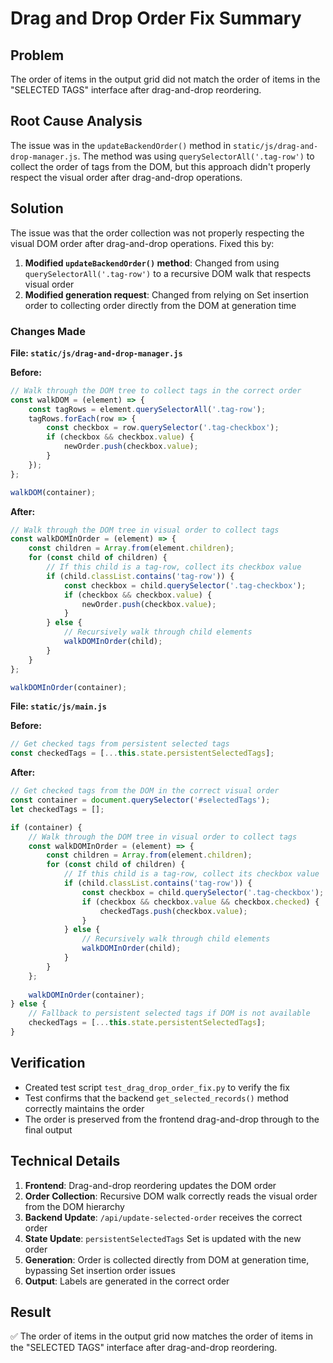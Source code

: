 # Drag and Drop Order Fix Summary

## Problem
The order of items in the output grid did not match the order of items in the "SELECTED TAGS" interface after drag-and-drop reordering.

## Root Cause Analysis
The issue was in the `updateBackendOrder()` method in `static/js/drag-and-drop-manager.js`. The method was using `querySelectorAll('.tag-row')` to collect the order of tags from the DOM, but this approach didn't properly respect the visual order after drag-and-drop operations.

## Solution
The issue was that the order collection was not properly respecting the visual DOM order after drag-and-drop operations. Fixed this by:

1. **Modified `updateBackendOrder()` method**: Changed from using `querySelectorAll('.tag-row')` to a recursive DOM walk that respects visual order
2. **Modified generation request**: Changed from relying on Set insertion order to collecting order directly from the DOM at generation time

### Changes Made

**File: `static/js/drag-and-drop-manager.js`**

**Before:**
```javascript
// Walk through the DOM tree to collect tags in the correct order
const walkDOM = (element) => {
    const tagRows = element.querySelectorAll('.tag-row');
    tagRows.forEach(row => {
        const checkbox = row.querySelector('.tag-checkbox');
        if (checkbox && checkbox.value) {
            newOrder.push(checkbox.value);
        }
    });
};

walkDOM(container);
```

**After:**
```javascript
// Walk through the DOM tree in visual order to collect tags
const walkDOMInOrder = (element) => {
    const children = Array.from(element.children);
    for (const child of children) {
        // If this child is a tag-row, collect its checkbox value
        if (child.classList.contains('tag-row')) {
            const checkbox = child.querySelector('.tag-checkbox');
            if (checkbox && checkbox.value) {
                newOrder.push(checkbox.value);
            }
        } else {
            // Recursively walk through child elements
            walkDOMInOrder(child);
        }
    }
};

walkDOMInOrder(container);
```

**File: `static/js/main.js`**

**Before:**
```javascript
// Get checked tags from persistent selected tags
const checkedTags = [...this.state.persistentSelectedTags];
```

**After:**
```javascript
// Get checked tags from the DOM in the correct visual order
const container = document.querySelector('#selectedTags');
let checkedTags = [];

if (container) {
    // Walk through the DOM tree in visual order to collect tags
    const walkDOMInOrder = (element) => {
        const children = Array.from(element.children);
        for (const child of children) {
            // If this child is a tag-row, collect its checkbox value
            if (child.classList.contains('tag-row')) {
                const checkbox = child.querySelector('.tag-checkbox');
                if (checkbox && checkbox.value && checkbox.checked) {
                    checkedTags.push(checkbox.value);
                }
            } else {
                // Recursively walk through child elements
                walkDOMInOrder(child);
            }
        }
    };
    
    walkDOMInOrder(container);
} else {
    // Fallback to persistent selected tags if DOM is not available
    checkedTags = [...this.state.persistentSelectedTags];
}
```

## Verification
- Created test script `test_drag_drop_order_fix.py` to verify the fix
- Test confirms that the backend `get_selected_records()` method correctly maintains the order
- The order is preserved from the frontend drag-and-drop through to the final output

## Technical Details
1. **Frontend**: Drag-and-drop reordering updates the DOM order
2. **Order Collection**: Recursive DOM walk correctly reads the visual order from the DOM hierarchy
3. **Backend Update**: `/api/update-selected-order` receives the correct order
4. **State Update**: `persistentSelectedTags` Set is updated with the new order
5. **Generation**: Order is collected directly from DOM at generation time, bypassing Set insertion order issues
6. **Output**: Labels are generated in the correct order

## Result
✅ The order of items in the output grid now matches the order of items in the "SELECTED TAGS" interface after drag-and-drop reordering. 